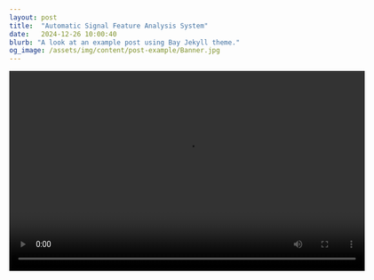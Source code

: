 ```yaml
---
layout: post
title:  "Automatic Signal Feature Analysis System"
date:   2024-12-26 10:00:40
blurb: "A look at an example post using Bay Jekyll theme."
og_image: /assets/img/content/post-example/Banner.jpg
---
```



<video width="640" height="360" controls>
  <source src="{{ "/assets/videos/Failure analysis.mp4" | relative_url }}" type="video/mp4">
  <source src="{{ "/assets/videos/Failure analysis.ogg" | relative_url }}" type="video/ogg">
  Your browser does not support the video tag.
</video>



